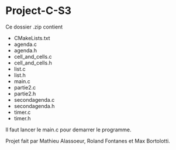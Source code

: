 # Project-C-S3

Ce dossier .zip contient
- CMakeLists.txt
- agenda.c
- agenda.h
- cell_and_cells.c
- cell_and_cells.h
- list.c
- list.h
- main.c
- partie2.c
- partie2.h
- secondagenda.c
- secondagenda.h
- timer.c
- timer.h

Il faut lancer le main.c pour demarrer le programme.

Projet fait par Mathieu Alassoeur, Roland Fontanes et Max Bortolotti.
